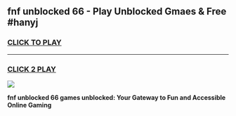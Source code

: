 
## fnf unblocked 66 - Play Unblocked Gmaes & Free #hanyj
<h3>
<a href="https://news.freeplayer.one?title=fnf_unblocked_66&ref=24F">CLICK TO PLAY</a></h3>
<hr>

<h3>
<a href="https://news.freeplayer.one?title=fnf_unblocked_66&ref=24F">CLICK 2 PLAY</a>
  
</h3>

<a href="https://news.freeplayer.one?title=fnf_unblocked_66&ref=24F/"><img src="https://clearcache.store/games.png"></a>


**fnf unblocked 66 games unblocked: Your Gateway to Fun and Accessible Online Gaming**
